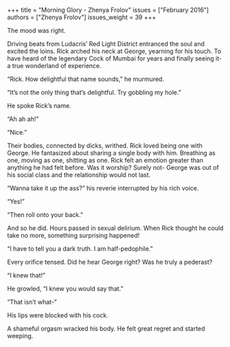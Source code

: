 +++
title = "Morning Glory - Zhenya Frolov"
issues = ["February 2016"]
authors = ["Zhenya Frolov"]
issues_weight = 39
+++

The mood was right.

Driving beats from Ludacris’ Red Light District entranced the soul and excited the loins. Rick arched his neck at George, yearning for his touch. To have heard of the legendary Cock of Mumbai for years and finally seeing it- a true wonderland of experience.

“Rick. How delightful that name sounds,” he murmured.

“It’s not the only thing that’s delightful. Try gobbling my hole.”

He spoke Rick’s name.

“Ah ah ah!”

“Nice.”

Their bodies, connected by dicks, writhed. Rick loved being one with George. He fantasized about sharing a single body with him. Breathing as one, moving as one, shitting as one. Rick felt an emotion greater than anything he had felt before. Was it worship? Surely not- George was out of his social class and the relationship would not last.

“Wanna take it up the ass?” his reverie interrupted by his rich voice.

“Yes!”

“Then roll onto your back.”

And so he did. Hours passed in sexual delirium. When Rick thought he could take no more, something surprising happened!

“I have to tell you a dark truth. I am half-pedophile.”

Every orifice tensed. Did he hear George right? Was he truly a pederast?

“I knew that!”

He growled, “I knew you would say that.”

“That isn’t what-”

His lips were blocked with his cock.

A shameful orgasm wracked his body. He felt great regret and started weeping.

